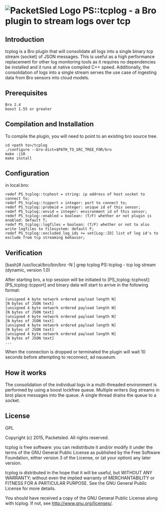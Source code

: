 ![PacketSled Logo](https://packetsled.com/wp-content/themes/freshbiz/img/packetsled-logo.png)
PS::tcplog - a Bro plugin to stream logs over tcp
==================================================================

Introduction
------------------------------------------------------------------
tcplog is a Bro plugin that will consolidate all logs into a single binary tcp stream (socket) of JSON messages. This is
useful as a high performance replacement for other log monitoring tools as it requires no dependencies be installed and
it runs at native compiled C++ speed. Additionally, the consolidation of logs into a single stream serves the use case
of ingesting data from Bro sensors into cloud models.


Prerequisites
------------------------------------------------------------------
    Bro 2.4
    boost 1.55 or greater

Compilation and Installation
------------------------------------------------------------------
To compile the plugin, you will need to point to an existing bro source tree.

    cd <path to>/tcplog
    ./configure --bro-dist=$PATH_TO_SRC_TREE_FOR/bro
    make -j10
    make install

Configuration
------------------------------------------------------------------
in local.bro:

    redef PS_tcplog::tcphost = string: ip address of host socket to connect to;
    redef PS_tcplog::tcpport = integer: port to connect to;
    redef PS_tcplog::probeid = integer: unique id of this sensor;
    redef PS_tcplog::envid = integer: environment id of this sensor;
    redef PS_tcplog::enabled = boolean: (T/F) whether or not plugin is enabled: default T;
    redef PS_tcplog::logfiles = boolean: (T/F) whether or not to also write logfiles to filesystem: default F;
    redef PS_tcplog::excluded_log_ids += set[Log::ID] list of log id's to exclude from tcp streaming behavior;

Verification
------------------------------------------------------------------
[bash]# /usr/local/bro/bin/bro -N | grep tcplog
PS::tcplog - tcp log stream (dynamic, version 1.0)

After starting bro, a tcp session will be initiated to [PS_tcplog::tcphost]:[PS_tcplog::tcpport] and binary data will
start to arrive in the following format:

    [unsigned 4 byte network ordered payload length N]
    [N bytes of JSON text]
    [unsigned 4 byte network ordered payload length N]
    [N bytes of JSON text]
    [unsigned 4 byte network ordered payload length N]
    [N bytes of JSON text]
    [unsigned 4 byte network ordered payload length N]
    [N bytes of JSON text]
    [unsigned 4 byte network ordered payload length N]
    [N bytes of JSON text]
    ...

When the connection is dropped or terminated the plugin will wait 10 seconds before attempting to reconnect, ad nauseum.


How it works
------------------------------------------------------------------
The consolidation of the individual logs in a multi-threaded environment is performed by using a boost lockfree queue.
Multiple writers (log streams in bro) place messages into the queue. A single thread drains the queue to a socket.

License
------------------------------------------------------------------
GPL

Copyright (c) 2015, Packetsled. All rights reserved.

tcplog is free software: you can redistribute it and/or modify
it under the terms of the GNU General Public License as published by
the Free Software Foundation, either version 3 of the License, or
(at your option) any later version.

tcplog is distributed in the hope that it will be useful,
but WITHOUT ANY WARRANTY; without even the implied warranty of
MERCHANTABILITY or FITNESS FOR A PARTICULAR PURPOSE.  See the
GNU General Public License for more details.

You should have received a copy of the GNU General Public License
along with tcplog.  If not, see <http://www.gnu.org/licenses/>.
